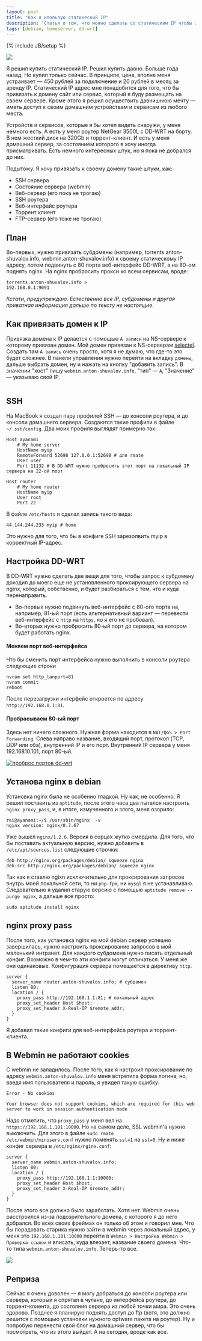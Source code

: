 ```yaml
---
layout: post
title: "Как я ипользую статический IP"
description: "Статья о том, что можно сделать со статическим IP чтобы значительно упростить себе жизнь. Цикл статей о том, как сделать домашний сервер."
tags: [debian, homeserver, dd-wrt]
---
```

{% include JB/setup %}

![](http://31808.selcdn.ru/it-prm/pics/ip-address-with-mouse.png)

Я решил купить статический IP. Решил купить давно. Больше года назад. Но купил только сейчас. В принципе, цена, вполне меня устраивает — 450 рублей  за подключение и 20 рублей в месяц за аренду IP. Статический IP адрес мне понадобится для того, что бы привязать к домену сайт или сервис, который я буду размещать на своем сервере. Кроме этого я решил осуществить давнишнюю мечту — иметь доступ к своим домашним устройствам и сервисам из любого места.

Устройств и сервисов, которые я бы хотел видеть снаружи, у меня немного есть. А есть у меня роутер NetGear 3500L с DD-WRT на борту. В нем жесткий диск на 320Gb и торрент-клиент. И есть у меня домашний сервер, за состоянием которого я хочу иногда присматривать. Есть немного интересных штук, но я пока не добрался до них. 

Подытожу. Я хочу привязать к своему домену такие штуки, как: 

<ul>
	<li>SSH сервера</li>
	<li>Состояние сервера (webmin)</li>
	<li>Веб-сервер (его пока не трогаю)</li>
	<li>SSH роутера</li>
	<li>Веб-интерфайс роутера</li>
	<li>Торрент клиент</li>
	<li>FTP-сервер (его тоже не трогаю)</li>
</ul>        
 
 
## План

Во-первых, нужно привязать субдомены (например, torrents.anton-shuvalov.info, webmin.anton-shuvalov.info) к своему статическому IP адресу, потом подвинуть с 80 порта веб-интерфейс DD-WRT, а на 80-ом поднять nginx. На nginx пробросить прокси ко всем сервисам, вроде: <pre><code>torrents.anton-shuvalov.info > 192.168.0.1:9091</code></pre> *Кстати, предупреждаю. Естественно все IP, субдомены и другая приватная информация дальше по тексту не настоящие*.

## Как привязать домен к IP

Привязка домена к IP делается с помощью `A записи` на NS-сервере к которому привязан домен. Мой домен привязан к NS-серверам [selectel][]. Создать там `A запись` очень просто, хотя я не думаю, что где-то это будет сложнее. В панели управления нужно перейти на вкладку `домены`, дальше выбрать домен, ну и нажать на кнопку "добавить запись". В значении "хост" пишу `webmin.anton-shuvalov.info`, "тип" — `A`, "Значение" — указываю свой IP. 

<a href="http://31808.selcdn.ru/it-prm/pics/selectel-domains.jpg"><img src="http://31808.selcdn.ru/it-prm/pics/selectel-domains.jpg" alt=""></a>

## SSH 

На MacBook я создал пару профилей SSH — до консоли роутера, и до консоли домашнего сервера. Создаются такие профили в файле `~/.ssh/config`. Два моих профиля выглядят примерно так:

<pre><code>Host ayanami
	# My home server
	HostName myip
	RemoteForward 52698 127.0.0.1:52698 # для rmate
	User user
	Port 11132 # В DD-WRT нужно пробросить этот порт на локальный IP сервера на 22-ой порт
	
Host router
	# My home router
	HostName myip
	User root
	Port 22</code></pre> 
	
В файле `/etc/hosts` я сделал запись такого вида:
<pre><code>44.144.244.233 myip # home</code></pre>
Это нужно для того, что бы в конфиге SSH зарезолвить myip в корректный IP-адрес.


## Настройка DD-WRT 

В DD-WRT нужно сделать две вещи для того, чтобы запрос к субдомену доходил до моего еще не установленного проксирующего сервера на nginx, который, собственно, и будет разбираться с тем, что и куда перенаправить. 
*	Во-первых нужно подвинуть веб-интерфейс с 80-ого порта на, например, 81-ый порт (есть альтернативный вариант — перевести веб-интерфейс с `http` на `https`, но я его не пробовал). 
*	Во-вторых нужно пробросить 80-ый порт до сервера, на котором будет работать nginx. 

#### Меняем порт веб-интерфейса

Что бы сменить порт интерфейса нужно выполнить в консоли роутера следующие строки 
<pre><code>nvram set http_lanport=81
nvram commit
reboot</code></pre>
После перезагрузки интерфейс откроется по адресу `http://192.168.0.1:81`.

#### Пробрасываем 80-ый порт

Здесь нет ничего сложного. Нужная форма находится в `NAT/QoS > Port Forwarding`. Слева направо название, входящий порт, протокол (TCP, UDP или оба), внутренний IP и его порт. Внутренний IP сервера у меня 192.16810.101, порт 80-ый.

<a href="http://31808.selcdn.ru/it-prm/pics/dd-wrt_port-forwerding.jpg"><img src="http://31808.selcdn.ru/it-prm/pics/dd-wrt_port-forwerding.jpg" alt="проброс портов dd-wrt" /></a>


## Установа nginx в debian

Установка nginx была не особенно гладкой. Ну как, не особенно. Я решил поставить из `aptitude`, после этого часа два пытался настроить `nginx proxy_pass`, и, в итоге, измученного и злого, меня озорило:
<pre><code>rei@ayanami:~/$ /usr/sbin/nginx  -v
nginx version: nginx/0.7.67</code></pre>
Уже вышел `nginx/1.2.6`. Версия в сорцах жутко смердила. 
Для того, что бы поставить актуальную версию, нужно добавить в `/etc/apt/sources.list` следующие строчки:
<pre><code>deb http://nginx.org/packages/debian/ squeeze nginx
deb-src http://nginx.org/packages/debian/ squeeze nginx</code></pre>
Так как я ставлю ngixn исключительно для проксирования запросов внутрь моей локальной сети, то ни `php-fpm`, ни `mysql` я не устанавливаю. Следовательно я удалил старую версию с помощью `aptitude remove --purge nginx`, а дальше все просто:
<pre><code>sudo aptitude install nginx</code></pre>


## nginx proxy pass

После того, как установка nginx на мой debian сервер успешно завершилась, нужно настроить проксирование запросов в мой маленький интранет. Для каждого субдомена нужно писать отдельный конфиг. Возможно в чем-то эти конфиги могут отличаться. У меня же они одинаковые. Конфигурация сервера помещается в директиву `http`.

<pre><code>server {
  server_name router.anton-shuvalov.info; # субдомен
  listen 80;
  location / {
    proxy_pass http://192.168.1.1:81; # локальный адрес
    proxy_set_header Host $host;
    proxy_set_header X-Real-IP $remote_addr;
  }
}</code></pre>
	
Я добавил такие конфиги для веб-интерфейса роутера и торрент-клиента. 
	
	
## В Webmin не работают cookies

С webmin не заладилось. После того, как я настроил проксирование по адресу `webmin.anton-shuvalov.info` меня встретила форма логина, но, введя имя пользователя и пароль, я увидел такую ошибку: 

<pre><code>Error - No cookies
	
Your browser does not support cookies, which are required for this web server to work in session authentication mode</code></pre>

Надо отметить, что `proxy_pass` у меня вел на `https://192.168.1.101:10000`. Но на самом деле, SSL webmin'а нужно выключить. Для этого в файле <code>sudo rmate /etc/webmin/miniserv.conf</code> нужно поменять `ssl=1` на `ssl=0`. Ну и ниже конфиг сервера в `/etc/nginx/nginx.conf`:

<pre><code>server {
  server_name webmin.anton-shuvalov.info; 
  listen 80;
  location / {
    proxy_pass http://192.168.1.1:10000;
    proxy_set_header Host $host;
    proxy_set_header X-Real-IP $remote_addr;
  }
}</code></pre>

После этого все должно было заработать. Хотя нет. Webmin очень расстроился из-за подозрительного домена, с которого я до него добрался. Во всех своих фреймах он только об этом и говорил мне. Что бы порадовать старика нужно зайти в webmin через локальный адрес, у меня это `192.168.1.101:10000` перейти в `Webmin > Настройка Webmin > Проверка ссылок` и вписать, куда влезает, название своего домена. Что-то типа `webmin.anton-shuvalov.info`. Теперь-то все.

![](http://31808.selcdn.ru/it-prm/pics/webmin.jpg)

## Реприза

Сейчас я очень доволен — я могу добраться до консоли роутера или сервера, который я спрятал в чулане, до интерфейса роутера, до торрент-клиента, до состояния сервера из любой точки мира. Это очень здорово. Позднее я планирую поднять доступ до ftp (хотя, это должно решится с помощью установки нужного optware пакета на роутер). Ну и попробую перенести свой блог на домашний сервер, что бы посмотреть, что из этого выйдет. А на сегодня, вроде как все.

[selectel]: http://selectel.ru